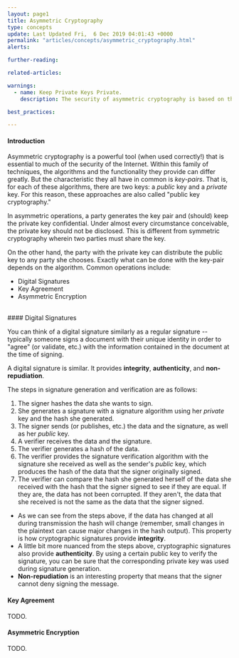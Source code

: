 ```yaml
---
layout: page1
title: Asymmetric Cryptography
type: concepts
update: Last Updated Fri,  6 Dec 2019 04:01:43 +0000
permalink: "articles/concepts/asymmetric_cryptography.html"
alerts:

further-reading:

related-articles:

warnings:
  - name: Keep Private Keys Private.
    description: The security of asymmetric cryptography is based on the private key never being disclosed. They must be secured and protected with the greatest care.

best_practices:

---
```


#### Introduction

Asymmetric cryptography is a powerful tool (when used correctly!) that is essential to much of the security of the Internet. Within this family of techniques, the algorithms and the functionality they provide can differ greatly. But the characteristic they all have in common is _key-pairs_. That is, for each of these algorithms, there are two keys: a _public_ key and a _private_ key. For this reason, these approaches are also called "public key cryptography."

In asymmetric operations, a party generates the key pair and (should) keep the private key confidential. Under almost every circumstance conceivable, the private key should not be disclosed. This is different from symmetric cryptography wherein two parties must share the key.

On the other hand, the party with the private key can distribute the public key to any party she chooses. Exactly what can be done with the key-pair depends on the algorithm. Common operations include:

* Digital Signatures
* Key Agreement
* Asymmetric Encryption

<br>
#### Digital Signatures

You can think of a digital signature similarly as a regular signature -- typically someone signs a document with their unique identity in order to "agree" (or validate, etc.) with the information contained in the document at the time of signing.

A digital signature is similar. It provides **integrity**, **authenticity**, and **non-repudiation**.

The steps in signature generation and verification are as follows:
1. The signer hashes the data she wants to sign.
2. She generates a signature with a signature algorithm using her _private_ key and the hash she generated.
3. The signer sends (or publishes, etc.) the data and the signature, as well as her _public_ key.
4. A verifier receives the data and the signature.
5. The verifier generates a hash of the data.
6. The verifier provides the signature verification algorithm with the signature she received as well as the sender's _public_ key, which produces the hash of the data that the signer originally signed.
7. The verifier can compare the hash she generated herself of the data she received with the hash that the signer signed to see if they are equal. If they are, the data has not been corrupted. If they aren't, the data that she received is not the same as the data that the signer signed.

* As we can see from the steps above, if the data has changed at all during transmission the hash will change (remember, small changes in the plaintext can cause major changes in the hash output). This property is how cryptographic signatures provide **integrity**.
* A little bit more nuanced from the steps above, cryptographic signatures also provide **authenticity**. By using a certain public key to verify the signature, you can be sure that the corresponding private key was used during signature generation.
* **Non-repudiation** is an interesting property that means that the signer cannot deny signing the message.

#### Key Agreement

TODO.

#### Asymmetric Encryption
TODO.
